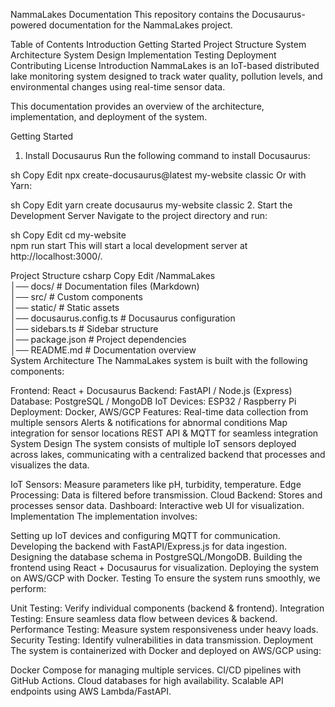 NammaLakes Documentation 
This repository contains the Docusaurus-powered documentation for the NammaLakes project.

 Table of Contents
Introduction
Getting Started
Project Structure
System Architecture
System Design
Implementation
Testing
Deployment
Contributing
License
 Introduction
NammaLakes is an IoT-based distributed lake monitoring system designed to track water quality, pollution levels, and environmental changes using real-time sensor data.

This documentation provides an overview of the architecture, implementation, and deployment of the system.

 Getting Started
1. Install Docusaurus
Run the following command to install Docusaurus:

sh
Copy
Edit
npx create-docusaurus@latest my-website classic
Or with Yarn:

sh
Copy
Edit
yarn create docusaurus my-website classic
2. Start the Development Server
Navigate to the project directory and run:

sh
Copy
Edit
cd my-website  
npm run start
This will start a local development server at http://localhost:3000/.

 Project Structure
csharp
Copy
Edit
/NammaLakes  
│── docs/                    # Documentation files (Markdown)  
│── src/                     # Custom components  
│── static/                  # Static assets  
│── docusaurus.config.ts      # Docusaurus configuration  
│── sidebars.ts              # Sidebar structure  
│── package.json             # Project dependencies  
│── README.md                # Documentation overview  
 System Architecture
The NammaLakes system is built with the following components:

Frontend: React + Docusaurus
Backend: FastAPI / Node.js (Express)
Database: PostgreSQL / MongoDB
IoT Devices: ESP32 / Raspberry Pi
Deployment: Docker, AWS/GCP
Features:
 Real-time data collection from multiple sensors
 Alerts & notifications for abnormal conditions
 Map integration for sensor locations
 REST API & MQTT for seamless integration
 System Design
The system consists of multiple IoT sensors deployed across lakes, communicating with a centralized backend that processes and visualizes the data.

IoT Sensors: Measure parameters like pH, turbidity, temperature.
Edge Processing: Data is filtered before transmission.
Cloud Backend: Stores and processes sensor data.
Dashboard: Interactive web UI for visualization.
 Implementation
The implementation involves:

Setting up IoT devices and configuring MQTT for communication.
Developing the backend with FastAPI/Express.js for data ingestion.
Designing the database schema in PostgreSQL/MongoDB.
Building the frontend using React + Docusaurus for visualization.
Deploying the system on AWS/GCP with Docker.
 Testing
To ensure the system runs smoothly, we perform:

Unit Testing: Verify individual components (backend & frontend).
Integration Testing: Ensure seamless data flow between devices & backend.
Performance Testing: Measure system responsiveness under heavy loads.
Security Testing: Identify vulnerabilities in data transmission.
 Deployment
The system is containerized with Docker and deployed on AWS/GCP using:

Docker Compose for managing multiple services.
CI/CD pipelines with GitHub Actions.
Cloud databases for high availability.
Scalable API endpoints using AWS Lambda/FastAPI.
